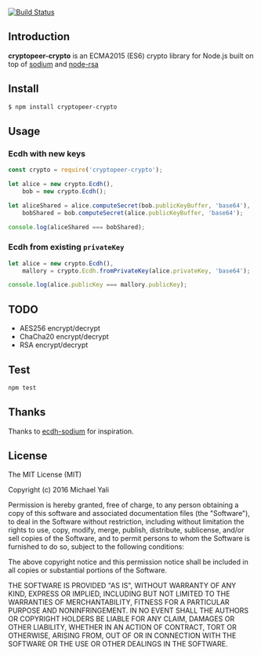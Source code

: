 [![Build Status](https://travis-ci.org/zMotivat0r/cryptopeer-crypto.svg?branch=master)](https://travis-ci.org/zMotivat0r/cryptopeer-crypto)

## Introduction

**cryptopeer-crypto** is an ECMA2015 (ES6) crypto library for Node.js built on top of [sodium](https://github.com/paixaop/node-sodium) and [node-rsa](https://github.com/rzcoder/node-rsa)

## Install

```sh
$ npm install cryptopeer-crypto
```

## Usage

### Ecdh with new keys

```js
const crypto = require('cryptopeer-crypto');
```

```js
let alice = new crypto.Ecdh(),
    bob = new crypto.Ecdh();

let aliceShared = alice.computeSecret(bob.publicKeyBuffer, 'base64'),
    bobShared = bob.computeSecret(alice.publicKeyBuffer, 'base64');

console.log(aliceShared === bobShared);
```

### Ecdh from existing `privateKey`

```js
let alice = new crypto.Ecdh(),
    mallory = crypto.Ecdh.fromPrivateKey(alice.privateKey, 'base64');

console.log(alice.publicKey === mallory.publicKey);
```

## TODO

- AES256 encrypt/decrypt
- ChaCha20 encrypt/decrypt
- RSA encrypt/decrypt

## Test

```sh
npm test
```

## Thanks

Thanks to [ecdh-sodium](https://github.com/kwolfy/ecdh-sodium) for inspiration.

## License

The MIT License (MIT)

Copyright (c) 2016 Michael Yali

Permission is hereby granted, free of charge, to any person obtaining a copy
of this software and associated documentation files (the "Software"), to deal
in the Software without restriction, including without limitation the rights
to use, copy, modify, merge, publish, distribute, sublicense, and/or sell
copies of the Software, and to permit persons to whom the Software is
furnished to do so, subject to the following conditions:

The above copyright notice and this permission notice shall be included in
all copies or substantial portions of the Software.

THE SOFTWARE IS PROVIDED "AS IS", WITHOUT WARRANTY OF ANY KIND, EXPRESS OR
IMPLIED, INCLUDING BUT NOT LIMITED TO THE WARRANTIES OF MERCHANTABILITY,
FITNESS FOR A PARTICULAR PURPOSE AND NONINFRINGEMENT.  IN NO EVENT SHALL THE
AUTHORS OR COPYRIGHT HOLDERS BE LIABLE FOR ANY CLAIM, DAMAGES OR OTHER
LIABILITY, WHETHER IN AN ACTION OF CONTRACT, TORT OR OTHERWISE, ARISING FROM,
OUT OF OR IN CONNECTION WITH THE SOFTWARE OR THE USE OR OTHER DEALINGS IN
THE SOFTWARE.
